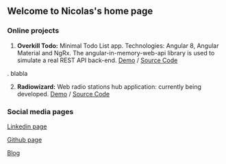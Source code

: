## Welcome to Nicolas's home page

### Online projects

1. **Overkill Todo:** Minimal Todo List app. Technologies: Angular 8, Angular Material and NgRx. The angular-in-memory-web-api library is used to simulate a real REST API back-end. [Demo](https://nperon.github.io/overkill-todo/) / [Source Code](https://github.com/nperon/overkill-todo)

. blabla


2. **Radiowizard:** Web radio stations hub application: currently being developed. [Demo](https://nperon.github.io/radiowizard/) / [Source Code](https://github.com/nperon/radiowizard)

### Social media pages

[Linkedin page](https://www.linkedin.com/in/nicolas-peron-52b250140/)

[Github page](https://github.com/nperon)

[Blog](https://nperon.netlify.com)

